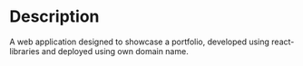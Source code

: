 # Description

A web application designed to showcase a portfolio, developed using react-libraries and deployed using own domain name.
